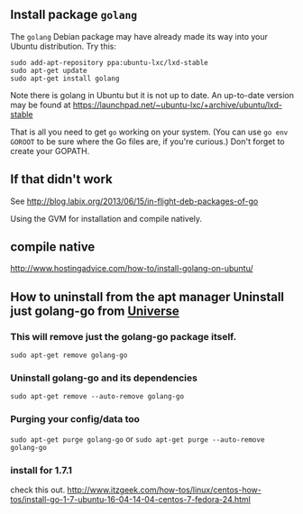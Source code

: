 ## Install package `golang`

The `golang` Debian package may have already made its way into your Ubuntu distribution. Try this:

```
sudo add-apt-repository ppa:ubuntu-lxc/lxd-stable
sudo apt-get update
sudo apt-get install golang
```

Note there is golang in Ubuntu but it is not up to date. An up-to-date version may be found at 
https://launchpad.net/~ubuntu-lxc/+archive/ubuntu/lxd-stable

That is all you need to get `go` working on your system. (You can use `go env GOROOT` to be sure where the Go files are, if you're curious.) Don't forget to create your GOPATH.


## If that didn't work

See http://blog.labix.org/2013/06/15/in-flight-deb-packages-of-go

Using the GVM for installation and compile natively.

## compile native
http://www.hostingadvice.com/how-to/install-golang-on-ubuntu/

## How to uninstall from the apt manager Uninstall just golang-go from [Universe](http://installion.co.uk/ubuntu/vivid/universe/index.html)

### This will remove just the golang-go package itself.
`sudo apt-get remove golang-go`

### Uninstall golang-go and its dependencies
`sudo apt-get remove --auto-remove golang-go`

### Purging your config/data too
`sudo apt-get purge golang-go` or `sudo apt-get purge --auto-remove golang-go`

### install for 1.7.1
check this out. http://www.itzgeek.com/how-tos/linux/centos-how-tos/install-go-1-7-ubuntu-16-04-14-04-centos-7-fedora-24.html